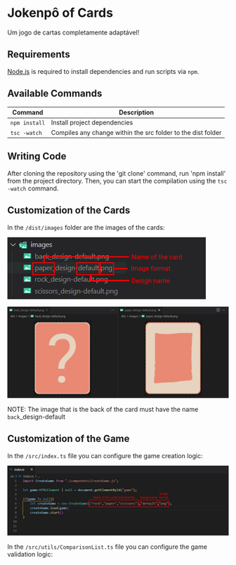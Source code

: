 # Jokenpô of Cards

Um jogo de cartas completamente adaptável!

## Requirements

[Node.js](https://nodejs.org) is required to install dependencies and run scripts via `npm`.

## Available Commands

| Command       | Description                                                  |
| ------------- | ------------------------------------------------------------ |
| `npm install` | Install project dependencies                                 |
| `tsc -watch`  | Compiles any change within the src folder to the dist folder |

## Writing Code

After cloning the repository using the 'git clone' command, run 'npm install' from the project directory. Then, you can start the compilation using the `tsc -watch` command.

## Customization of the Cards

In the `/dist/images` folder are the images of the cards:

![Example of images folder](/public/example-images-folder.JPG "Example of images folder")

![Example of card images](/public/example-card-images.JPG "Example of card images")

NOTE: The image that is the back of the card must have the name `back`\_design-default

## Customization of the Game

In the `/src/index.ts` file you can configure the game creation logic:

![Example of game creation logic](/public/example-game-creation-logic.JPG "Example of game creation logic")

In the `/src/utils/ComparisonList.ts` file you can configure the game validation logic:
